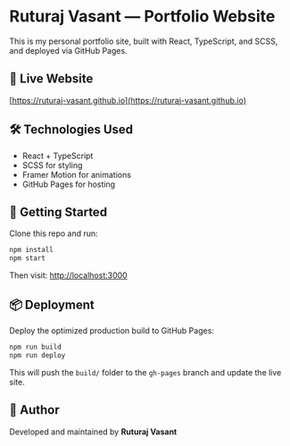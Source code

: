 # Ruturaj Vasant — Portfolio Website

This is my personal portfolio site, built with React, TypeScript, and SCSS, and deployed via GitHub Pages.

## 🔗 Live Website
[https://ruturaj-vasant.github.io](https://ruturaj-vasant.github.io)

## 🛠 Technologies Used
- React + TypeScript
- SCSS for styling
- Framer Motion for animations
- GitHub Pages for hosting

## 🚀 Getting Started

Clone this repo and run:

```bash
npm install
npm start
```

Then visit: [http://localhost:3000](http://localhost:3000)

## 📦 Deployment

Deploy the optimized production build to GitHub Pages:

```bash
npm run build
npm run deploy
```

This will push the `build/` folder to the `gh-pages` branch and update the live site.

## 👤 Author

Developed and maintained by **Ruturaj Vasant**